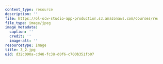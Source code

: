 ```yaml
---
content_type: resource
description: ''
file: https://ol-ocw-studio-app-production.s3.amazonaws.com/courses/res-18-006-calculus-revisited-single-variable-calculus-fall-2010/d32c090acd48fc38d0f6c700b351fb07_3_2.jpg
file_type: image/jpeg
image_metadata:
  caption: ''
  credit: ''
  image-alt: ''
resourcetype: Image
title: 3_2.jpg
uid: d32c090a-cd48-fc38-d0f6-c700b351fb07
---
```


